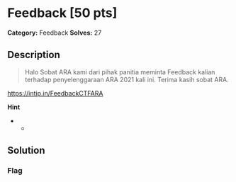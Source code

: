 # Feedback [50 pts]

**Category:** Feedback
**Solves:** 27

## Description
>Halo Sobat ARA kami dari pihak panitia meminta Feedback kalian terhadap penyelenggaraan ARA 2021 kali ini. Terima kasih sobat ARA. 

https://intip.in/FeedbackCTFARA

**Hint**
* -

## Solution

### Flag

